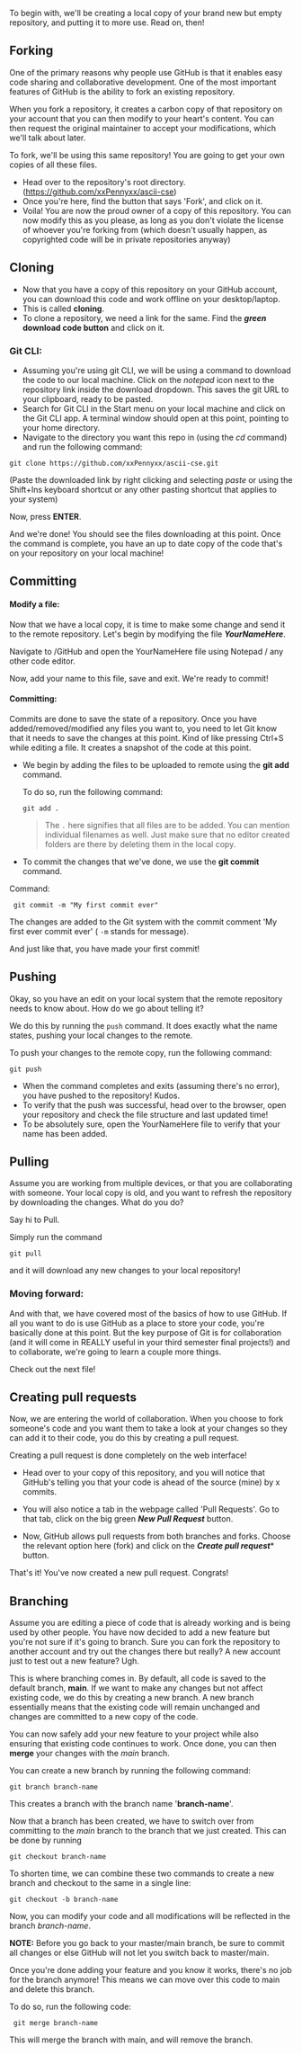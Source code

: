 To begin with, we'll be creating a local copy of your brand new but empty repository, and putting it to more use. Read on, then!

## Forking

One of the primary reasons why people use GitHub is that it enables easy code sharing and collaborative development. One of the most important features of GitHub is the ability to fork an existing repository. 

When you fork a repository, it creates a carbon copy of that repository on your account that you can then modify to your heart's content. You can then request the original maintainer to accept your modifications, which we'll talk about later. 

To fork, we'll be using this same repository! You are going to get your own copies of all these files. 

- Head over to the repository's root directory. (https://github.com/xxPennyxx/ascii-cse)
- Once you're here, find the button that says 'Fork', and click on it. 
- Voila! You are now the proud owner of a copy of this repository. You can now modify this as you please, as long as you don't violate the license of whoever you're forking from (which doesn't usually happen, as copyrighted code will be in private repositories anyway)


## Cloning

- Now that you have a copy of this repository on your GitHub account, you can download this code and work offline on your desktop/laptop.
- This is called **cloning**.
- To clone a repository, we need a link for the same. Find the ***green* download code button** and click on it. 

### Git CLI:
- Assuming you're using git CLI, we will be using a command to download the code to our local machine. Click on the *notepad* icon next to the repository link inside the download dropdown. This saves the git URL to your clipboard, ready to be pasted. 
- Search for Git CLI in the Start menu on your local machine and click on the Git CLI app. A terminal window should open at this point, pointing to your home directory. 
- Navigate to the directory you want this repo in (using the *cd* command) and run the following command: 

```git clone https://github.com/xxPennyxx/ascii-cse.git ```

(Paste the downloaded link by right clicking and selecting *paste* or using the Shift+Ins keyboard shortcut or any other pasting shortcut that applies to your system)

Now, press **ENTER**.

And we're done! You should see the files downloading at this point. Once the command is complete, you have an up to date copy of the code that's on your repository on your local machine! 

## Committing

#### Modify a file:
Now that we have a local copy, it is time to make some change and send it to the remote repository. Let's begin by modifying the file ***YourNameHere***.

Navigate to /GitHub and open the YourNameHere file using Notepad / any other code editor. 

Now, add your name to this file, save and exit. We're ready to commit!

#### Committing:
Commits are done to save the state of a repository. Once you have added/removed/modified any files you want to, you need to let Git know that it needs to save the changes at this point. Kind of like pressing Ctrl+S while editing a file. It creates a snapshot of the code at this point. 

- We begin by adding the files to be uploaded to remote using the **git add** command.

	To do so, run the following command: 
	
	``` git add . ```
	
	> The ```.``` here signifies that all files are to be added. You can mention individual filenames as well. Just make sure that no editor created folders are there by deleting them in the local copy.

- To commit the changes that we've done, we use the **git commit** command. 

Command: 

``` git commit -m "My first commit ever"```

The changes are added to the Git system with the commit comment 'My first ever commit ever' ( ```-m``` stands for message).

And just like that, you have made your first commit! 

## Pushing

Okay, so you have an edit on your local system that the remote repository needs to know about. How do we go about telling it?

We do this by running the ```push``` command. It does exactly what the name states, pushing your local changes to the remote. 

To push your changes to the remote copy, run the following command:

```git push```

- When the command completes and exits (assuming there's no error), you have pushed to the repository! Kudos. 
- To verify that the push was successful, head over to the browser, open your repository and check the file structure and last updated time!
- To be absolutely sure, open the YourNameHere file to verify that your name has been added. 


## Pulling

Assume you are working from multiple devices, or that you are collaborating with someone. Your local copy is old, and you want to refresh the repository by downloading the changes. What do you do?

Say hi to Pull.

Simply run the command 

```git pull``` 

and it will download any new changes to your local repository!

### Moving forward: 

And with that, we have covered most of the basics of how to use GitHub. If all you want to do is use GitHub as a place to store your code, you're basically done at this point. But the key purpose of Git is for collaboration (and it will come in REALLY useful in your third semester final projects!) and to collaborate, we're going to learn a couple more things. 

Check out the next file!


## Creating pull requests

Now, we are entering the world of collaboration. When you choose to fork someone's code and you want them to take a look at your changes so they can add it to their code, you do this by creating a pull request. 

Creating a pull request is done completely on the web interface!

- Head over to your copy of this repository, and you will notice that GitHub's telling you that your code is ahead of the source (mine) by x commits. 

- You will also notice a tab in the webpage called 'Pull Requests'. Go to that tab, click on the big green ***New Pull Request***  button. 

- Now, GitHub allows pull requests from both branches and forks. Choose the relevant option here (fork) and click on the ***Create pull request**** button. 

That's it! You've now created a new pull request. Congrats! 


## Branching 

Assume you are editing a piece of code that is already working and is being used by other people. You have now decided to add a new feature but you're not sure if it's going to branch. Sure you can fork the repository to another account and try out the changes there but really? A new account just to test out a new feature? Ugh.

This is where branching comes in. By default, all code is saved to the default branch, **main**. If we want to make any changes but not affect existing code, we do this by creating a new branch. A new branch essentially means that the existing code will remain unchanged and changes are committed to a new copy of the code. 

You can now safely add your new feature to your project while also ensuring that existing code continues to work. Once done, you can then **merge** your changes with the *main* branch. 

You can create a new branch by running the following command: 

```git branch branch-name ```


This creates a branch with the branch name '**branch-name**'.

Now that a branch has been created, we have to switch over from committing to the *main* branch to the branch that we just created. This can be done by running 

```git checkout branch-name```

To shorten time, we can combine these two commands to create a new branch and checkout to the same in a single line:

```git checkout -b branch-name```

Now, you can modify your code and all modifications will be reflected in the branch *branch-name*. 

**NOTE:** Before you go back to your master/main branch, be sure to commit all changes or else GitHub will not let you switch back to master/main. 

Once you're done adding your feature and you know it works, there's no job for the branch anymore! This means we can move over this code to main and delete this branch. 

To do so, run the following code: 

``` git merge branch-name```

This will merge the branch with main, and will remove the branch. 

